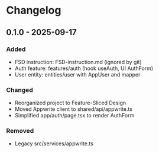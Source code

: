 # Changelog

## 0.1.0 - 2025-09-17

### Added

- FSD instruction: FSD-instruction.md (ignored by git)
- Auth feature: features/auth (hook useAuth, UI AuthForm)
- User entity: entities/user with AppUser and mapper

### Changed

- Reorganized project to Feature-Sliced Design
- Moved Appwrite client to shared/api/appwrite.ts
- Simplified app/auth/page.tsx to render AuthForm

### Removed

- Legacy src/services/appwrite.ts
